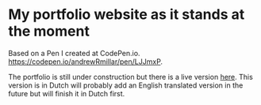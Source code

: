 # My portfolio website as it stands at the moment 

Based on a Pen I created at CodePen.io. https://codepen.io/andrewRmillar/pen/LJJmxP.

The portfolio is still under construction but there is a live version [here](http://andrew-millar.nl/demo/portfolio). This version is in Dutch will probably add an English translated version in the future but will finish it in Dutch first. 
